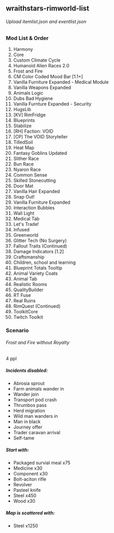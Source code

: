## wraithstars-rimworld-list
###### Upload itemlist.json and eventlist.json

### Mod List & Order
1. Harmony
2. Core
3. Custom Climate Cycle
4. Humanoid Alien Races 2.0
5. Frost and Fire
6. CM Color Coded Mood Bar [1.1+]
7. Vanilla Furniture Expanded - Medical Module
8. Vanilla Weapons Expanded
9. Animals Logic
10. Dubs Bad Hygiene
11. Vanilla Furnture Expanded - Security
12. HugsLib
13. [KV] RimFridge
14. Blueprints
15. Stabilize
16. [RH] Faction: VOID
17. [CP] The VOID Storyteller
18. TilledSoil
19. Heat Map
20. Fantasy Goblins Updated
21. Slither Race
22. Bun Race
23. Nyaron Race
24. Common Sense
25. Skilled Stonecutting
26. Door Mat
27. Vanilla Hair Expanded
28. Snap Out!
29. Vanilla Furniture Expanded
30. Interaction Bubbles
31. Wall Light
32. Medical Tab
33. Let's Trade!
34. Infused
35. Greenworld
36. Glitter Tech (No Surgery)
37. Fallout Traits (Continued)
38. Damage Indicators [1.2]
39. Craftsmanship
40. Children, school and learning
41. Blueprint Totals Tooltip
42. Animal Variety Coats
43. Animal Tab
44. Realistic Rooms
45. QualityBuilder
46. RT Fuse
47. Real Ruins
48. RimQuest (Continued)
49. ToolkitCore
50. Twitch Toolkit

### Scenario
###### Frost and Fire without Royalty
4 ppl

##### Incidents disabled:
- Abrosia sprout
- Farm animals wander in
- Wander join
- Transport pod crash
- Thrumbos pass
- Herd migration
- Wild man wanders in
- Man in black
- Journey offer
- Trader caravan arrival
- Self-tame

##### Start with:
- Packaged survial meal x75
- Medicine x30
- Component x30
- Bolt-aciton rifle
- Revolver
- Pasteel knife
- Steel x450
- Wood x30

##### Map is scattered with:
- Steel x1250
